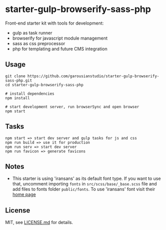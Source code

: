 # starter-gulp-browserify-sass-php
Front-end starter kit with tools for development:

- gulp as task runner
- browserify for javascript module management
- sass as css preprocessor
- php for templating and future CMS integration

## Usage
```
git clone https://github.com/garousianstudio/starter-gulp-browserify-sass-php.git
cd starter-gulp-browserify-sass-php

# install dependencies
npm install

# start development server, run browserSync and open browser
npm start
```

## Tasks
```
npm start => start dev server and gulp tasks for js and css
npm run build => use it for production
npm run serv => start dev server
npm run favicon => generate favicons
```

## Notes
- This starter is using 'iransans' as its default font type. If you want to use that, uncomment importing `fonts` in `src/scss/base/_base.scss` file and add files to fonts folder `public/fonts`. To use 'iransans' font visit their [home page](http://fontiran.com)

## License
MIT, see [LICENSE.md](https://github.com/garousianstudio/starter-gulp-browserify-sass-php/blob/master/LICENSE) for details.


